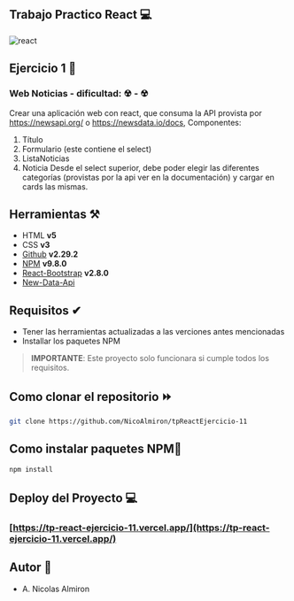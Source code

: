 ## Trabajo Practico React 💻

![react](https://encrypted-tbn0.gstatic.com/images?q=tbn:ANd9GcRE-HX6p9AzHLCaYoCUn8o5JxW39dydYdn8hg&usqp=CAU)

## Ejercicio 1 📝

### **Web Noticias** - dificultad: ☢ - ☢

Crear una aplicación web con react, que consuma la API provista por
https://newsapi.org/ o https://newsdata.io/docs,
Componentes:

1. Título
2. Formulario (este contiene el select)
3. ListaNoticias
4. Noticia
   Desde el select superior, debe poder elegir las diferentes categorías (provistas por
   la api ver en la documentación) y cargar en cards las mismas.

## Herramientas ⚒️

- HTML **v5**
- CSS **v3**
- [Github](https://github.com/) **v2.29.2**
- [NPM](https://www.npmjs.com/) **v9.8.0**
- [React-Bootstrap](https://react-bootstrap.github.io/) **v2.8.0**
- [New-Data-Api](https://newsdata.io/docs)

## Requisitos ✔

- Tener las herramientas actualizadas a las verciones antes mencionadas
- Installar los paquetes NPM

> **IMPORTANTE**: Este proyecto solo funcionara si cumple todos los requisitos.

## Como clonar el repositorio ⏩

```bash
git clone https://github.com/NicoAlmiron/tpReactEjercicio-11
```

## Como instalar paquetes NPM💼

```bash
npm install
```

## Deploy del Proyecto 💻

### **[https://tp-react-ejercicio-11.vercel.app/](https://tp-react-ejercicio-11.vercel.app/)**

## Autor 🧑

- A. Nicolas Almiron
